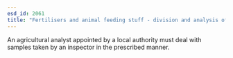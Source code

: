 ```yaml
---
esd_id: 2061
title: "Fertilisers and animal feeding stuff - division and analysis of samples"
---
```


An agricultural analyst appointed by a local authority must deal with samples taken by an inspector in the prescribed manner.

